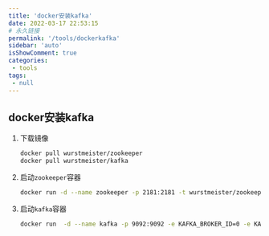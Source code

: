 ```yaml
---
title: 'docker安装kafka'
date: 2022-03-17 22:53:15
# 永久链接
permalink: '/tools/dockerkafka'
sidebar: 'auto'
isShowComment: true
categories:
 - tools
tags:
 - null
---
```




## docker安装kafka

1.   下载镜像

     ```bash
     docker pull wurstmeister/zookeeper  
     docker pull wurstmeister/kafka 
     ```

2.   启动`zookeeper`容器

     ````bash
     docker run -d --name zookeeper -p 2181:2181 -t wurstmeister/zookeeper
     ````

3.   启动`kafka`容器

     ```bash
     docker run  -d --name kafka -p 9092:9092 -e KAFKA_BROKER_ID=0 -e KAFKA_ZOOKEEPER_CONNECT=ip:2181 -e KAFKA_ADVERTISED_LISTENERS=PLAINTEXT://ip:9092 -e KAFKA_LISTENERS=PLAINTEXT://0.0.0.0:9092 -t wurstmeister/kafka
     ```

     

